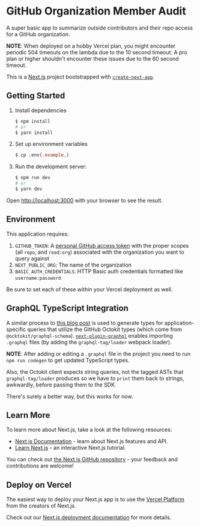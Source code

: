 # GitHub Organization Member Audit

A super basic app to summarize outside contributors and their repo access for a GitHub organization.

**NOTE**: When deployed on a hobby Vercel plan, you might encounter periodic 504 timeouts on the lambda due to the 10 second timeout. A pro plan or higher shouldn't encounter these issues due to the 60 second timeout.

This is a [Next.js](https://nextjs.org/) project bootstrapped with [`create-next-app`](https://github.com/vercel/next.js/tree/canary/packages/create-next-app).

## Getting Started

1. Install dependencies

    ```bash
    $ npm install
    # or
    $ yarn install
    ```

3. Set up environment variables

    ```bash
    $ cp .env{.example,}
    ```

4. Run the development server:

    ```bash
    $ npm run dev
    # or
    $ yarn dev
    ```

Open [http://localhost:3000](http://localhost:3000) with your browser to see the result.

## Environment

This application requires:

1. `GITHUB_TOKEN`: A [personal GitHub access token](https://github.com/settings/tokens) with the proper scopes (all `repo`, and `read:org`) associated with the organization you want to query against
2. `NEXT_PUBLIC_ORG`: The name of the organization
3. `BASIC_AUTH_CREDENTIALS`: HTTP Basic auth credentials formatted like `username:password`

Be sure to set each of these within your Vercel deployment as well.

## GraphQL TypeScript Integration

A similar process to [this blog post](https://benlimmer.com/2020/05/16/adding-typescript-types-github-graphql-api/) is used to generate types for application-specific queries that utilize the GitHub Octokit types (which come from `@ocktokit/graphql-schema`). [`next-plugin-graphql`](https://github.com/lfades/next-plugin-graphql) enables importing `.graphql` files (by adding the `graphql-tag/loader` webpack loader).

**NOTE**: After adding or editing a `.graphql` file in the project you need to run `npm run codegen` to get updated TypeScript types.

Also, the Octokit client expects string queries, not the tagged ASTs that `graphql-tag/loader` produces so we have to `print` them back to strings, awkwardly, before passing them to the SDK.

There's surely a better way, but this works for now.

## Learn More

To learn more about Next.js, take a look at the following resources:

- [Next.js Documentation](https://nextjs.org/docs) - learn about Next.js features and API.
- [Learn Next.js](https://nextjs.org/learn) - an interactive Next.js tutorial.

You can check out [the Next.js GitHub repository](https://github.com/vercel/next.js/) - your feedback and contributions are welcome!

## Deploy on Vercel

The easiest way to deploy your Next.js app is to use the [Vercel Platform](https://vercel.com/new?utm_medium=default-template&filter=next.js&utm_source=create-next-app&utm_campaign=create-next-app-readme) from the creators of Next.js.

Check out our [Next.js deployment documentation](https://nextjs.org/docs/deployment) for more details.
